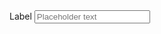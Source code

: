 <div class="form-group">
  <label for="textfield">Label </label>
  <input id="textfield" name="textfield" type="text" placeholder="Placeholder text"  readonly>
</div>